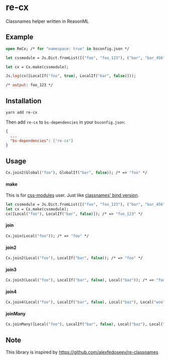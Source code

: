 # re-cx

Classnames helper written in ReasonML

## Example

```ml
open ReCx; /* for "namespace: true" in bsconfig.json */

let cssmodule = Js.Dict.fromList([("foo", "foo_123"), ("bar", "bar_456")]);

let cx = Cx.make(cssmodule);

Js.log(cx([LocalIf("foo", true), LocalIf("bar", false)]));

/* output: foo_123 */
```

## Installation

```bash
yarn add re-cx 
```

Then add `re-cx` to `bs-dependencies` in your `bsconfig.json`:

```json
{
  ...
  "bs-dependencies": ["re-cx"]
}
```

## Usage

```ml
Cx.join2(Global("foo"), GlobalIf("bar", false)); /* => "foo" */
```

#### make

This is for [css-modules](https://github.com/css-modules/css-modules) user. Just like [classnames' bind version](https://github.com/JedWatson/classnames#alternate-bind-version-for-css-modules).

```ml
let cssmodule = Js.Dict.fromList([("foo", "foo_123"), ("bar", "bar_456")]);
let cx = Cx.make(cssmodule);
cx([Local("foo"), LocalIf("bar", false)]); /* => "foo_123" */
```

#### join

```ml
Cx.join(Local("foo")); /* => "foo" */
```

#### join2

```ml
Cx.join2(Local("foo"), LocalIf("bar", false)); /* => "foo" */
```

#### join3

```ml
Cx.join3(Local("foo"), LocalIf("bar", false), Local("baz")); /* => "foo baz" */
```

#### join4

```ml
Cx.join4(Local("foo"), LocalIf("bar", false), Local("baz"), Local("woo")); /* => "foo baz woo" */
```

#### joinMany

```ml
Cx.joinMany([Local("foo"), LocalIf("bar", false), Local("baz"), Local("woo")]); /* => "foo baz woo" */
```

## Note

This library is inspired by https://github.com/alexfedoseev/re-classnames
